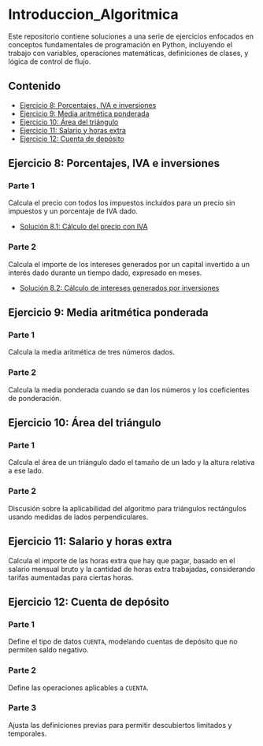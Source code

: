 # Introduccion_Algoritmica

Este repositorio contiene soluciones a una serie de ejercicios enfocados en conceptos fundamentales de programación en Python, incluyendo el trabajo con variables, operaciones matemáticas, definiciones de clases, y lógica de control de flujo.

## Contenido

- [Ejercicio 8: Porcentajes, IVA e inversiones](#ejercicio-8-porcentajes-iva-e-inversiones)
- [Ejercicio 9: Media aritmética ponderada](#ejercicio-9-media-aritmética-ponderada)
- [Ejercicio 10: Área del triángulo](#ejercicio-10-área-del-triángulo)
- [Ejercicio 11: Salario y horas extra](#ejercicio-11-salario-y-horas-extra)
- [Ejercicio 12: Cuenta de depósito](#ejercicio-12-cuenta-de-depósito)

## Ejercicio 8: Porcentajes, IVA e inversiones

### Parte 1
Calcula el precio con todos los impuestos incluidos para un precio sin impuestos y un porcentaje de IVA dado.
- [Solución 8.1: Cálculo del precio con IVA](https://github.com/vdiazqui/Ejercicios_Introduccion_Algoritmica/blob/main/8.1_Porcentajes_IVA_inversiones.py)
### Parte 2
Calcula el importe de los intereses generados por un capital invertido a un interés dado durante un tiempo dado, expresado en meses.
- [Solución 8.2: Cálculo de intereses generados por inversiones](https://github.com/vdiazqui/Ejercicios_Introduccion_Algoritmica/blob/main/8.2_Porcentajes_IVA_inversiones.py)

  
## Ejercicio 9: Media aritmética ponderada

### Parte 1
Calcula la media aritmética de tres números dados.

### Parte 2
Calcula la media ponderada cuando se dan los números y los coeficientes de ponderación.

## Ejercicio 10: Área del triángulo

### Parte 1
Calcula el área de un triángulo dado el tamaño de un lado y la altura relativa a ese lado.

### Parte 2
Discusión sobre la aplicabilidad del algoritmo para triángulos rectángulos usando medidas de lados perpendiculares.

## Ejercicio 11: Salario y horas extra

Calcula el importe de las horas extra que hay que pagar, basado en el salario mensual bruto y la cantidad de horas extra trabajadas, considerando tarifas aumentadas para ciertas horas.

## Ejercicio 12: Cuenta de depósito

### Parte 1
Define el tipo de datos `CUENTA`, modelando cuentas de depósito que no permiten saldo negativo.

### Parte 2
Define las operaciones aplicables a `CUENTA`.

### Parte 3
Ajusta las definiciones previas para permitir descubiertos limitados y temporales.

